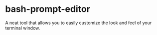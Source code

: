 bash-prompt-editor
==================

A neat tool that allows you to easily customize the look and feel of your terminal window.
